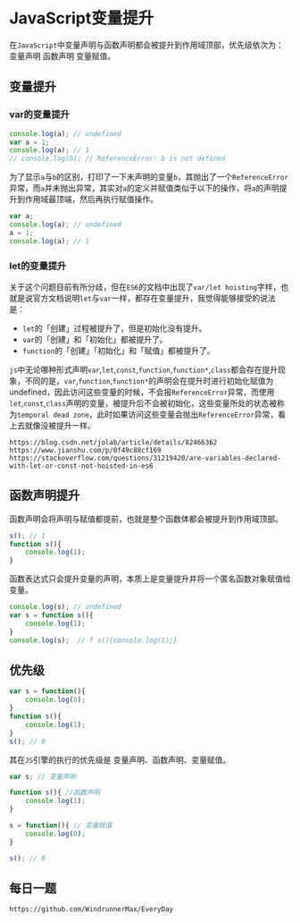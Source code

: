 # JavaScript变量提升

在`JavaScript`中变量声明与函数声明都会被提升到作用域顶部，优先级依次为：变量声明 函数声明 变量赋值。

## 变量提升

### var的变量提升
```javascript
console.log(a); // undefined
var a = 1;
console.log(a); // 1
// console.log(b); // ReferenceError: b is not defined
```
为了显示`a`与`b`的区别，打印了一下未声明的变量`b`，其抛出了一个`ReferenceError`异常，而`a`并未抛出异常，其实对`a`的定义并赋值类似于以下的操作，将`a`的声明提升到作用域最顶端，然后再执行赋值操作。
```javascript
var a;
console.log(a); // undefined
a = 1;
console.log(a); // 1
```
### let的变量提升
关于这个问题目前有所分歧，但在`ES6`的文档中出现了`var/let hoisting`字样，也就是说官方文档说明`let`与`var`一样，都存在变量提升，我觉得能够接受的说法是：

* `let`的「创建」过程被提升了，但是初始化没有提升。  
* `var`的「创建」和「初始化」都被提升了。  
* `function`的「创建」「初始化」和「赋值」都被提升了。

`js`中无论哪种形式声明`var`,`let`,`const`,`function`,`function*`,`class`都会存在提升现象，不同的是，`var`,`function`,`function*`的声明会在提升时进行初始化赋值为 undefined，因此访问这些变量的时候，不会报`ReferenceError`异常，而使用`let`,`const`,`class`声明的变量，被提升后不会被初始化，这些变量所处的状态被称为`temporal dead zone`，此时如果访问这些变量会抛出`ReferenceError`异常，看上去就像没被提升一样。
```
https://blog.csdn.net/jolab/article/details/82466362
https://www.jianshu.com/p/0f49c88cf169
https://stackoverflow.com/questions/31219420/are-variables-declared-with-let-or-const-not-hoisted-in-es6
```

## 函数声明提升
函数声明会将声明与赋值都提前，也就是整个函数体都会被提升到作用域顶部。
```javascript
s(); // 1
function s(){
    console.log(1);
}
```
函数表达式只会提升变量的声明，本质上是变量提升并将一个匿名函数对象赋值给变量。
```javascript
console.log(s); // undefined
var s = function s(){
    console.log(1);
}
console.log(s);  // f s(){console.log(1);}
```

## 优先级

```javascript
var s = function(){
    console.log(0);
}
function s(){
    console.log(1);
}
s(); // 0
```
其在`JS`引擎的执行的优先级是 变量声明、函数声明、变量赋值。

```javascript
var s; // 变量声明

function s(){ //函数声明
    console.log(1);
}

s = function(){ // 变量赋值
    console.log(0);
}

s(); // 0
```

## 每日一题

```
https://github.com/WindrunnerMax/EveryDay
```